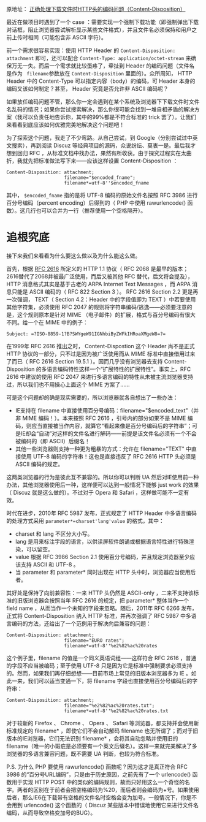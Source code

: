 原地址： [正确处理下载文件时HTTP头的编码问题（Content-Disposition）](http://https://blog.robotshell.org/2012/deal-with-http-header-encoding-for-file-download/)

最近在做项目时遇到了一个 case ：需要实现一个强制下载功能（即强制弹出下载对话框，阻止浏览器尝试解析显示某些文件格式），并且文件名必须保持和用户之前上传时相同（可能包含非 ASCII 字符）。

前一个需求很容易实现：使用 HTTP Header 的 ``Content-Disposition: attachment`` 即可，还可以配合 ``Content-Type: application/octet-stream`` 来确保万无一失。而后一个需求就比较蛋疼了，牵扯到 Header 的编码问题（文件名是作为 `` filename``参数放在 ``Content-Disposition`` 里面的）。众所周知， HTTP Header 中的 Content-Type 可以指定内容（body）的编码，可 Header 本身的编码又该如何制定？甚至， Header 究竟是否允许非 ASCII 编码呢？

如果放任编码问题不管，那么你一定会遇到在某个系统及浏览器下下载文件时文件名乱码的情况；如果你尝试搜索解决，那么你很可能会找到一堆自相矛盾的解决方案（我可以负责任地告诉你，其中的99%都是不符合标准的 trick 罢了）。让我们来看看到底应该如何优雅完美地解决这个问题吧！

为了探索这个问题，我走了不少弯路。从自己尝试，到 Google（分别尝试过中英文搜索），再到阅读 Discuz 等经典项目的源码，众说纷纭、莫衷一是。最后我才想到回归 RFC ，从标准文档中找办法，果然有所收获。由于探究过程实在太曲折，我就先把标准做法写下来——应该这样设置 Content-Disposition ：
```plain
Content-Disposition: attachment;
                     filename="$encoded_fname";
                     filename*=utf-8''$encoded_fname
```

其中， ``$encoded_fname`` 指的是将 UTF-8 编码的原始文件名按照 RFC 3986 进行百分号编码（percent encoding）后得到的（ PHP 中使用 rawurlencode() 函数）。这几行也可以合并为一行（推荐使用一个空格隔开）。

# 追根究底
接下来我们来看看为什么要这么做以及为什么能这么做。

首先，根据 [RFC 2616](http://tools.ietf.org/html/rfc2616) 所定义的 HTTP 1.1 协议（ RFC 2068 是最早的版本；2616替代了2068并被最广泛使用，而后又被其他 RFC 替代，后文将会提及）， HTTP 消息格式其实是基于古老的 ARPA Internet Text Messages ，而 ARPA 消息只能是 ASCII 编码的（ RFC 822 Section 3 ）。 RFC 2616 Section 2.2 更是再一次强调， TEXT（ Section 4.2：Header 中的字段值即为 TEXT ）中若要使用其他字符集，必须使用 RFC 2047 的规则将字符串编码/逃逸——必须要注意的是，这个规则原本是针对 MIME （电子邮件）的扩展，格式与百分号编码有很大不同。给一个在 MIME 中的例子：
```plain
Subject: =?ISO-8859-1?B?SWYgeW91IGNhbiByZWFkIHRoaXMgeW8=?=
```

在1999年 RFC 2616 推出之时， Content-Dispostion 这个 Header 尚不是正式 HTTP 协议的一部分，只不过是因为被广泛使用而从 MIME 标准中直接借用过来了而已（ RFC 2616 Section 19.5.1 ）。因而几乎没有浏览器去支持 Content-Disposition 的多语言编码特性这样一个“扩展特性的扩展特性”。事实上，RFC 2616 中建议的使用 RFC 2047 来进行多语言编码的特性从未被主流浏览器支持过，所以我们也不用操心上面这个 MIME 方案了……

可是这个问题却的确是现实需要的，所以浏览器就各自想出了一些办法：
- IE支持在 filename 中直接使用百分号编码：filename="$encoded_text"（并非 MIME 编码！）。本来按照 RFC 2616 ，引号内的部分如果不是 MIME 编码，则应当直接被当作内容，就算它“看起来像是百分号编码后的字符串”；可是IE却会“自动”对这样的文件名进行解码——前提是该文件名必须有一个不会被编码的（即 ASCII）后缀名！
- 其他一些浏览器则支持一种更为粗暴的方式：允许在 filename="TEXT" 中直接使用 UTF-8 编码的字符串！这也是直接违反了 RFC 2616 HTTP 头必须是 ASCII 编码的规定。

这两类浏览器的行为是彼此互不兼容的。所以你可以判断 UA 然后对IE使用前一种办法，其他浏览器使用后一种，这样便可以达到一般情况下能够 just work 的效果（ Discuz 就是这么做的）。不过对于 Opera 和 Safari ，这样做可能不一定有效。

时代在进步，2010年 RFC 5987 发布，正式规定了 HTTP Header 中多语言编码的处理方式采用 ``parameter*=charset'lang'value`` 的格式，其中：

- charset 和 lang 不区分大小写。
- lang 是用来标注字段的语言，以供读屏软件朗诵或根据语言特性进行特殊渲染，可以留空。
- value 根据 RFC 3986 Section 2.1 使用百分号编码，并且规定浏览器至少应该支持 ASCII 和 UTF-8 。
- 当 parameter 和 parameter* 同时出现在 HTTP 头中时，浏览器应当使用后者。

其好处是保持了向前兼容性：一来 HTTP 头仍然是 ASCII-only ，二来不支持该标准的旧版浏览器会按照当年 RFC 2616 的规定，把 parameter* 整体当作一个 field name ，从而当作一个未知的字段来忽略。随后，2011年 RFC 6266 发布，正式将 Content-Disposition 纳入 HTTP 标准，并再次强调了 RFC 5987 中多语言编码的方法，还给出了一个范例用于解决向后兼容的问题：

```plain
Content-Disposition: attachment;
                     filename="EURO rates";
                     filename*=utf-8''%e2%82%ac%20rates
```

这个例子里，filename 的值是一个同义英语词组——这样符合 RFC 2616 ，普通的字段不应当被编码；至于使用 UTF-8 只是因为它是标准中强制要求必须支持的。然而，如果我们再仔细想想——目前市场上常见的旧版本浏览器多为 IE 。如此一来，我们可以适当变通一下，将 filename 字段也直接使用百分号编码后的字符串：

```plain
Content-Disposition: attachment;
                     filename="%e2%82%ac%20rates.txt";
                     filename*=utf-8''%e2%82%ac%20rates.txt
```

对于较新的 Firefox 、 Chrome 、 Opera 、 Safari 等浏览器，都支持并会使用新标准规定的 filename* ，即使它们不会自动解码 filename 也无所谓了；而对于旧版本的IE浏览器，它们无法识别 filename* ，会将其自动忽略并使用旧的 filename（唯一的小瑕疵是必须要有一个英文后缀名）。这样一来就完美解决了多浏览器的多语言兼容问题，既不需要 UA 判断，也较为符合标准。

P.S. 为什么 PHP 要使用 rawurlencode() 函数呢？因为这才是真正符合 RFC 3986 的“百分号URL编码”，只是由于历史原因，之前先有了一个 urlencode() 函数用于实现 HTTP POST 中的类似的编码规则，故而只好用这么一个奇怪的名字。两者的区别在于前者会把空格编码为%20，而后者则会编码为+号。如果使用后者，那么IE6在下载带有空格的文件名时空格会变为加号。一般情况下，你是不会用到 urlencode() 这个函数的（ Discuz 某些版本中错误地使用它来进行文件名编码，从而导致空格变加号的BUG）。
